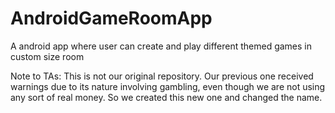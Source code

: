 # AndroidGameRoomApp
A android app where user can create and play different themed games in custom size room 


Note to TAs: This is not our original repository. Our previous one received warnings due to its nature involving gambling, even though we are not using any sort of real money. So we created this new one and changed the name. 
